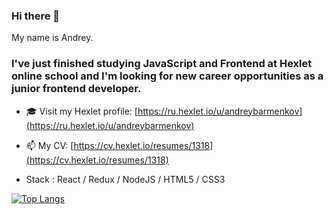 ### Hi there 👋
My name is Andrey.
<h3>I've just finished studying JavaScript and Frontend at Hexlet online school and I'm looking for new career opportunities as a junior frontend developer.</h3>

- 🎓 Visit my Hexlet profile: [https://ru.hexlet.io/u/andreybarmenkov](https://ru.hexlet.io/u/andreybarmenkov) 

- 📫 My CV: [https://cv.hexlet.io/resumes/1318](https://cv.hexlet.io/resumes/1318)

- Stack : React / Redux / NodeJS / HTML5 / CSS3

[![Top Langs](https://github-readme-stats.vercel.app/api/top-langs/?username=abarmenkov&layout=compact)](https://github.com/anuraghazra/github-readme-stats)

<!--
**abarmenkov/abarmenkov** is a ✨ _special_ ✨ repository because its `README.md` (this file) appears on your GitHub profile.

Here are some ideas to get you started:

- 🔭 I’m currently working on ...
- 🌱 I’m currently learning ...
- 👯 I’m looking to collaborate on ...
- 🤔 I’m looking for help with ...
- 💬 Ask me about ...
- 📫 How to reach me: ...
- 😄 Pronouns: ...
- ⚡ Fun fact: ...
-->
